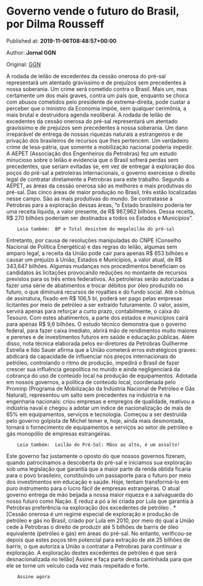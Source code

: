 
# Governo vende o futuro do Brasil, por Dilma Rousseff

Published at: **2019-11-06T08:48:57+00:00**

Author: **Jornal GGN**

Original: [GGN](https://jornalggn.com.br/petroleo/governo-vende-o-futuro-do-brasil-por-dilma-rousseff/)

A rodada de leilão de excedentes da cessão onerosa do pré-sal representará um atentado gravíssimo e de prejuízos sem precedentes à nossa soberania.
Um crime será cometido contra o Brasil. Mais um, mas certamente um dos mais graves, contra um país que, enquanto se choca com abusos cometidos pelo presidente de extrema-direita, pode custar a perceber que o ministro da Economia impõe, sem qualquer cerimônia, a mais brutal e destruidora agenda neoliberal.
A rodada de leilão de excedentes da cessão onerosa do pré-sal representará um atentado gravíssimo e de prejuízos sem precedentes à nossa soberania. Um dano irreparável de entrega de nossas riquezas naturais a estrangeiros e de privação dos brasileiros de recursos que lhes pertencem. Um verdadeiro crime de lesa-pátria, que somente a mobilização nacional poderia impedir.
A AEPET (Associação dos Engenheiros da Petrobras) fez um estudo minucioso sobre o leilão e evidencia que o Brasil sofrerá perdas sem precedentes, que seriam evitadas se, em vez de entregar à exploração dos poços do pré-sal a petroleiras internacionais, o governo exercesse o direito legal de contratar diretamente a Petrobras para este trabalho.
Segundo a AEPET, as áreas da cessão onerosa são as melhores e mais produtivas do pré-sal. Das cinco áreas de maior produção no Brasil, três estão localizadas nesse campo. São as mais produtivas do mundo. Se contratasse a Petrobras para a exploração dessas áreas, “o Estado brasileiro poderia ter uma receita líquida, a valor presente, de R$ 987,962 bilhões. Dessa receita, R$ 270 bilhões poderiam ser destinados a todos os Estados e Municípios”.

        Leia também:  BP e Total desistem do megaleilão do pré-sal
      
Entretanto, por causa de resoluções manipuladas do CNPE (Conselho Nacional de Política Energética) e das regras do leilão, algumas sem amparo legal, a receita da União pode cair para apenas R$ 653 bilhões e causar um prejuízo à União, Estados e Municípios, a valor atual, de R$ 343,647 bilhões.
Algumas mudanças nos procedimentos beneficiam os candidatos às licitações provocando reduções no montante de recursos previstos para os três entes federativos. As petroleiras serão autorizadas a fazer uma série de abatimentos e trocar débitos por óleo produzido no futuro, o que diminuirá recursos de royalties e do fundo social. Até o bônus de assinatura, fixado em R$ 106,5 bi, poderá ser pago pelas empresas licitantes por meio de petróleo a ser extraído futuramente. O valor, assim, servirá apenas para reforçar a curto prazo, contabilmente, o caixa do Tesouro. Com estes abatimentos, a parte dos estados e municípios cairá para apenas R$ 9,6 bilhões.
O estudo técnico demonstra que o governo federal, para fazer caixa imediato, abrirá mão de rendimentos muito maiores e perenes e de investimentos futuros em saúde e educação públicas. Além disso, nota técnica elaborada pelos ex-diretores da Petrobras Guilherme Estrella e Ildo Sauer afirma que a União cometerá erros estratégicos graves: abdicará da capacidade de influenciar nos preços internacionais do petróleo, controlando o ritmo de produção, impedirá o Brasil de fazer crescer sua influência geopolítica no mundo e ainda negligenciará da cobrança do uso de conteúdo local na produção de equipamentos.
Adotada em nossos governos, a política de conteúdo local, coordenada pelo Prominp (Programa de Mobilização da Indústria Nacional de Petróleo e Gás Natural), representou um salto sem precedentes na indústria e na engenharia nacionais: criou empresas e empregos de qualidade, reativou a indústria naval e chegou a adotar um índice de nacionalização de mais de 65% em equipamentos, serviços e tecnologia. Começou a ser destruída pelo governo golpista de Michel temer e, hoje, ainda mais desmontada, tornará o fornecimento de equipamentos e serviços ao setor de petróleo e gás monopólio de empresas estrangeiras.

        Leia também:  Leilão do Pré-Sal: Mãos ao alto, é um assalto!
      
Este governo faz justamente o oposto do que nossos governos fizeram, quando patrocinamos a descoberta do pré-sal e iniciamos sua exploração sob uma legislação que garantia que a maior parte da renda obtida ficaria para o povo brasileiro, constituindo um passaporte para o futuro por meio dos investimentos em educação e saúde. Hoje, tentam transformá-lo em puro instrumento para o lucro fácil de empresas estrangeiras.
O atual governo entrega de mão beijada a nossa maior riqueza e a salvaguarda do nosso futuro como Nação. E reduz a pó a lei criada por Lula que garantia à Petrobras preferência na exploração dos excedentes de petróleo .
*[Cessão onerosa é um regime especial de exploração e produção de petróleo e gás no Brasil, criado por Lula em 2010, por meio do qual a União cede à Petrobras o direito de produzir até 5 bilhões de barris de óleo equivalente (petróleo e gás) em áreas do pré-sal. No entanto, verificou-se depois que estes poços têm potencial para extração de até 25 bilhões de barris, o que autoriza a União a contratar a Petrobras para continuar a exploração. A exploração destes excedentes de petróleo é que será desnacionalizada no leilão]
Assine e faça parte desta caminhada para que ele se torne um veículo cada vez mais respeitado e forte.

        Assine agora
      
